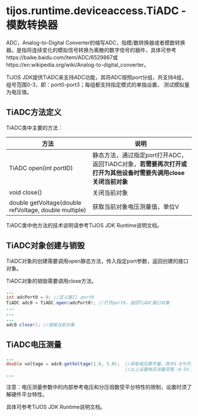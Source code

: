 # tijos.runtime.deviceaccess.TiADC - 模数转换器

ADC，Analog-to-Digital Converter的缩写ADC，指模/数转换器或者模数转换器。是指将连续变化的模拟信号转换为离散的数字信号的器件，具体可参考https://baike.baidu.com/item/ADC/6529867或https://en.wikipedia.org/wiki/Analog-to-digital_converter。

TiJOS JDK提供TiADC来支持ADC功能，其将ADC按照port分组，共支持4组，组号范围0-3，即：port0-port3；每组都支持指定模式的单独设置， 测试模拟量为电压值。



## TiADC方法定义

TiADC类中主要的方法：

| 方法                                       | 说明                                       |
| ---------------------------------------- | ---------------------------------------- |
| TiADC open(int portID)                   | 静态方法，通过指定port打开ADC，返回TiADC对象，**若需要再次打开或打开为其他设备时需要先调用close关闭当前对象** |
| void close()                             | 关闭当前对象                                   |
| double getVoltage(double refVoltage, double multiple) | 获取当前对象电压测量值，单位V                          |

TiADC类中他方法的技术说明请参考TiJOS JDK Runtime说明文档。



## TiADC对象创建与销毁

TiADC对象的创建需要调用open静态方法，传入指定port参数，返回创建的接口对象。

TiADC对象的销毁需要调用close方法。

```java
...
int adcPort0 = 0; //定义接口，port0
TiADC adc0 = TiADC.open(adcPort0); //打开port0，返回TiADC接口对象
...
...
...
adc0.close(); //销毁当前对象
```



## TiADC电压测量

```java
...
double voltage = adc0.getVoltage(1.0, 5.0);  //获取电压数字量，其中1.0为平台内部参考电压， 5.0为分压										  //倍数，这部分与平台相关，需要根据平台特性设置。
                                             //以上设置电压测量范围：0-5V， 本例以TiKit-T600-											 //ESP8266A平台为例。
...
```

注意：电压测量参数中的内部参考电压和分压倍数受平台特性的限制，设置时须了解硬件平台特性。



具体可参考TiJOS JDK Runtime说明文档。